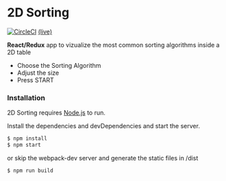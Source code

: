 # 2D Sorting 

[![CircleCI](https://circleci.com/gh/MarkoVk95/2D-Sorting/tree/master.svg?style=shield)](https://circleci.com/gh/MarkoVk95/2D-Sorting/tree/master)
[(live)](https://fervent-albattani-871af2.netlify.com/)


**React/Redux** app to vizualize the most common sorting algorithms inside a 2D table

  - Choose the Sorting Algorithm
  - Adjust the size
  - Press START
  
### Installation
2D Sorting requires [Node.js](https://nodejs.org/) to run.

Install the dependencies and devDependencies and start the server.

```sh
$ npm install 
$ npm start
```
or skip the webpack-dev server and generate the static files in /dist
```sh
$ npm run build
```
